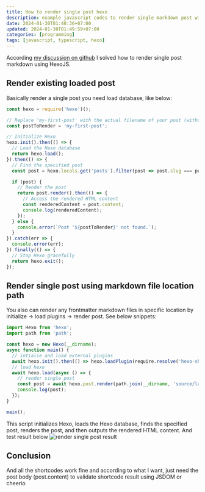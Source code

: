 ```yaml
---
title: How to render single post hexo
description: example javascript codes to render single markdown post with HexoJS
date: 2024-01-30T01:40:36+07:00
updated: 2024-01-30T01:49:59+07:00
categories: [programming]
tags: [javascript, typescript, hexo]
---
```


According [my discussion on github](https://github.com/orgs/hexojs/discussions/5203#discussioncomment-5946132) I solved how to render single post markdown using HexoJS.

## Render existing loaded post

Basically render a single post you need load database, like below:

```js
const hexo = require('hexo')();

// Replace 'my-first-post' with the actual filename of your post (without the file extension).
const postToRender = 'my-first-post';

// Initialize Hexo
hexo.init().then(() => {
  // Load the Hexo database
  return hexo.load();
}).then(() => {
  // Find the specified post
  const post = hexo.locals.get('posts').filter(post => post.slug === postToRender)[0];

  if (post) {
    // Render the post
    return post.render().then(() => {
      // Access the rendered HTML content
      const renderedContent = post.content;
      console.log(renderedContent);
    });
  } else {
    console.error(`Post '${postToRender}' not found.`);
  }
}).catch(err => {
  console.error(err);
}).finally(() => {
  // Stop Hexo gracefully
  return hexo.exit();
});
```

## Render single post using markdown file location path

You also can render any frontmatter markdown files in specific location by initialize -> load plugins -> render post. See below snippets:

```js
import Hexo from 'hexo';
import path from 'path';

const hexo = new Hexo(__dirname);
async function main() {
  // intialie and load external plugins
  await hexo.init().then(() => hexo.loadPlugin(require.resolve('hexo-shortcodes')));
  // load hexo
  await hexo.load(async () => {
    // render single post
    const post = await hexo.post.render(path.join(__dirname, 'source/lang/php.md'));
    console.log(post);
  });
}

main();
```
This script initializes Hexo, loads the Hexo database, finds the specified post, renders the post, and then outputs the rendered HTML content.
And test result below
![render single post result](https://github.com/hexojs/hexo/assets/12471057/b4edd0a3-79d7-4aed-b1fe-daa7e54e99ab)

## Conclusion

And all the shortcodes work fine and according to what I want, just need the post body (post.content) to validate shortcode result using JSDOM or cheerio
